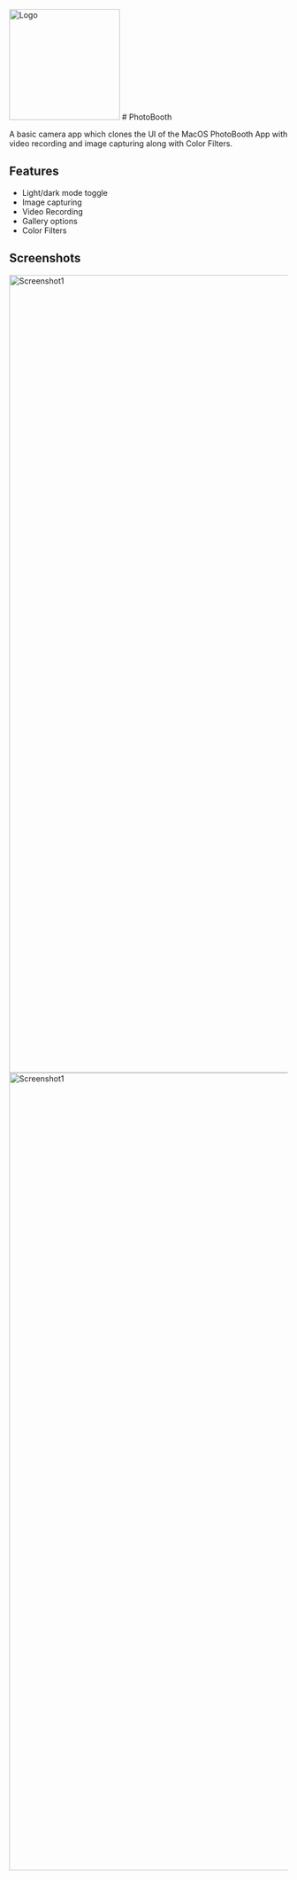 <img width="200" alt="Logo" src="https://user-images.githubusercontent.com/81432834/204572303-90132616-2a8a-4fac-95b4-f7c18a2b055e.png">
# PhotoBooth

A basic camera app which clones the UI of the MacOS PhotoBooth App with video recording and image capturing along with Color Filters.

## Features

-   Light/dark mode toggle
-   Image capturing
-   Video Recording
-   Gallery options
-   Color Filters

## Screenshots

<!-- ![App Screenshot](./screenshots/Screenshot1.png)
![App Screenshot](./screenshots/Screenshot2.png) -->

<img width="1440" alt="Screenshot1" src="https://user-images.githubusercontent.com/81432834/204571327-19d5008d-1610-403b-a5b2-0ceedcc0712b.png">
<img width="1440" alt="Screenshot1" src="https://user-images.githubusercontent.com/81432834/204571478-117dbba3-05a6-4c0d-b4fe-2e69fd12ec90.png">

